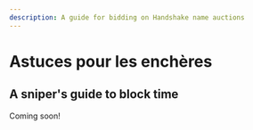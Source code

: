 ```yaml
---
description: A guide for bidding on Handshake name auctions
---
```


# Astuces pour les enchères

## A sniper's guide to block time

Coming soon!

